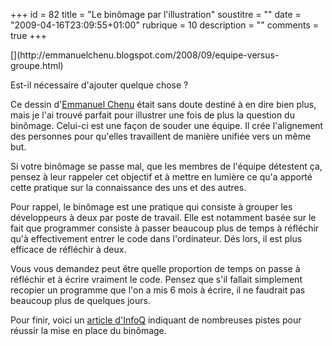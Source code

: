 +++
id = 82
title = "Le binômage par l'illustration"
soustitre = ""
date = "2009-04-16T23:09:55+01:00"
rubrique = 10
description = ""
comments = true
+++

<div class="chapo"></div>
[<img25|center>](http://emmanuelchenu.blogspot.com/2008/09/equipe-versus-groupe.html)

Est-il nécessaire d'ajouter quelque chose ?

Ce dessin d'[Emmanuel Chenu](http://emmanuelchenu.blogspot.com) était sans doute destiné à en dire bien plus, mais je l'ai trouvé parfait pour illustrer une fois de plus la question du binômage.
Celui-ci est une façon de souder une équipe. Il crée l'alignement des personnes pour qu'elles travaillent de manière unifiée vers un même but.

Si votre binômage se passe mal, que les membres de l'équipe détestent ça, pensez à leur rappeler cet objectif et à mettre en lumière ce qu'a apporté cette pratique sur la connaissance des uns et des autres.

Pour rappel, le binômage est une pratique qui consiste à grouper les développeurs à deux par poste de travail. Elle est notamment basée sur le fait que programmer consiste à passer beaucoup plus de temps à réfléchir qu'à effectivement entrer le code dans l'ordinateur. Dés lors, il est plus efficace de réfléchir à deux.

Vous vous demandez peut être quelle proportion de temps on passe à réfléchir et à écrire vraiment le code. Pensez que s'il fallait simplement recopier un programme que l'on a mis 6 mois à écrire, il ne faudrait pas beaucoup plus de quelques jours.

Pour finir, voici un [article d'InfoQ](http://www.infoq.com/articles/adopting-pair-programming) indiquant de nombreuses pistes pour réussir la mise en place du binômage.